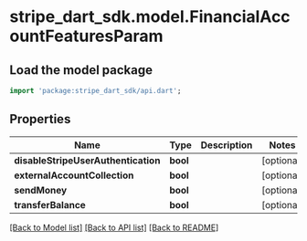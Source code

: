 # stripe_dart_sdk.model.FinancialAccountFeaturesParam

## Load the model package
```dart
import 'package:stripe_dart_sdk/api.dart';
```

## Properties
Name | Type | Description | Notes
------------ | ------------- | ------------- | -------------
**disableStripeUserAuthentication** | **bool** |  | [optional] 
**externalAccountCollection** | **bool** |  | [optional] 
**sendMoney** | **bool** |  | [optional] 
**transferBalance** | **bool** |  | [optional] 

[[Back to Model list]](../README.md#documentation-for-models) [[Back to API list]](../README.md#documentation-for-api-endpoints) [[Back to README]](../README.md)


